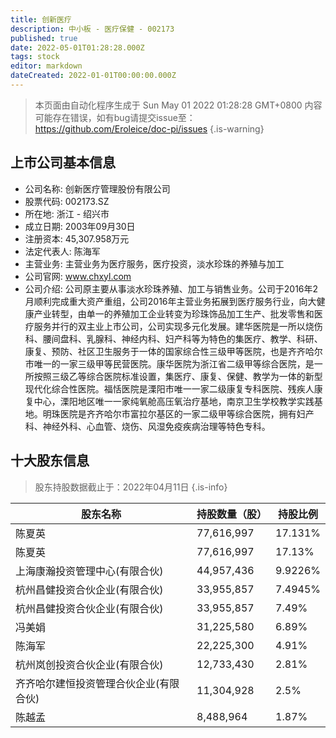 ```yaml
---
title: 创新医疗
description: 中小板 - 医疗保健 - 002173
published: true
date: 2022-05-01T01:28:28.000Z
tags: stock
editor: markdown
dateCreated: 2022-01-01T00:00:00.000Z
---
```


> 本页面由自动化程序生成于 Sun May 01 2022 01:28:28 GMT+0800
> 内容可能存在错误，如有bug请提交issue至：https://github.com/Eroleice/doc-pi/issues
{.is-warning}

## 上市公司基本信息
- 公司名称: 创新医疗管理股份有限公司
- 股票代码: 002173.SZ
- 所在地: 浙江 - 绍兴市
- 成立日期: 2003年09月30日
- 注册资本: 45,307.958万元
- 法定代表人: 陈海军
- 主营业务: 主营业务为医疗服务，医疗投资，淡水珍珠的养殖与加工
- 公司官网: www.chxyl.com
- 公司介绍: 公司原主要从事淡水珍珠养殖、加工与销售业务。公司于2016年2月顺利完成重大资产重组，公司2016年主营业务拓展到医疗服务行业，向大健康产业转型，由单一的养殖加工企业转变为珍珠饰品加工生产、批发零售和医疗服务并行的双主业上市公司，公司实现多元化发展。建华医院是一所以烧伤科、腰间盘科、乳腺科、神经内科、妇产科等为特色的集医疗、教学、科研、康复、预防、社区卫生服务于一体的国家综合性三级甲等医院，也是齐齐哈尔市唯一的一家三级甲等民营医院。康华医院为浙江省二级甲等综合医院，是一所按照三级乙等综合医院标准设置，集医疗、康复、保健、教学为一体的新型现代化综合性医院。福恬医院是溧阳市唯一一家二级康复专科医院、残疾人康复中心，溧阳地区唯一一家纯氧舱高压氧治疗基地，南京卫生学校教学实践基地。明珠医院是齐齐哈尔市富拉尔基区的一家二级甲等综合医院，拥有妇产科、神经外科、心血管、烧伤、风湿免疫疾病治理等特色专科。


## 十大股东信息
> 股东持股数据截止于：2022年04月11日
{.is-info}

| 股东名称 | 持股数量（股） | 持股比例 |
| --- | --- | --- |
| 陈夏英 | 77,616,997 | 17.131% |
| 陈夏英 | 77,616,997 | 17.13% |
| 上海康瀚投资管理中心(有限合伙) | 44,957,436 | 9.9226% |
| 杭州昌健投资合伙企业(有限合伙) | 33,955,857 | 7.4945% |
| 杭州昌健投资合伙企业(有限合伙) | 33,955,857 | 7.49% |
| 冯美娟 | 31,225,580 | 6.89% |
| 陈海军 | 22,225,300 | 4.91% |
| 杭州岚创投资合伙企业(有限合伙) | 12,733,430 | 2.81% |
| 齐齐哈尔建恒投资管理合伙企业(有限合伙) | 11,304,928 | 2.5% |
| 陈越孟 | 8,488,964 | 1.87% |




